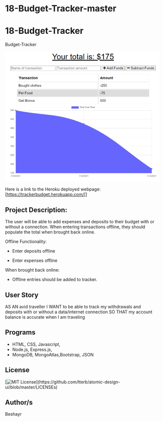 # 18-Budget-Tracker-master
 
# 18-Budget-Tracker

Budget-Tracker

![Budget Tracker](public/Screenshot.png)



Here is a link to the Heroku deployed webpage: [https://trackerbudget.herokuapp.com/[]


## Project Description:
The user will be able to add expenses and deposits to their budget with or without a connection. When entering transactions offline, they should populate the total when brought back online.

Offline Functionality:

  * Enter deposits offline

  * Enter expenses offline

When brought back online:

  * Offline entries should be added to tracker.

## User Story
AS AN avid traveller
I WANT to be able to track my withdrawals and deposits with or without a data/internet connection
SO THAT my account balance is accurate when I am traveling

 ## Programs
 * HTML, CSS, Javascript, 
 * Node.js, Express.js, 
 * MongoDB, MongoAtlas,Bootstrap, JSON

## License 
[![MIT License](https://img.shields.io/apm/l/atomic-design-ui.svg?)](https://github.com/tterb/atomic-design-ui/blob/master/LICENSEs)

## Author/s
Beshayr 

 